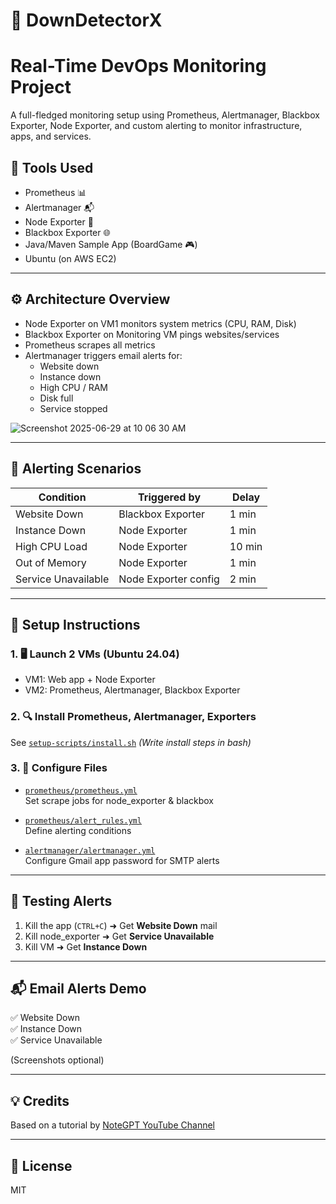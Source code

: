 # 🚀 DownDetectorX

# Real-Time DevOps Monitoring Project

A full-fledged monitoring setup using Prometheus, Alertmanager, Blackbox Exporter, Node Exporter, and custom alerting to monitor infrastructure, apps, and services.

## 🔧 Tools Used
- Prometheus 📊
- Alertmanager 📬
- Node Exporter 🧠
- Blackbox Exporter 🌐
- Java/Maven Sample App (BoardGame 🎮)
- Ubuntu (on AWS EC2)

---

## ⚙️ Architecture Overview

- Node Exporter on VM1 monitors system metrics (CPU, RAM, Disk)
- Blackbox Exporter on Monitoring VM pings websites/services
- Prometheus scrapes all metrics
- Alertmanager triggers email alerts for:
  - Website down
  - Instance down
  - High CPU / RAM
  - Disk full
  - Service stopped

![Screenshot 2025-06-29 at 10 06 30 AM](https://github.com/user-attachments/assets/4b4c1546-c47e-4688-954b-89838dcaa846)

---

## 📩 Alerting Scenarios

| Condition              | Triggered by         | Delay   |
|------------------------|----------------------|---------|
| Website Down           | Blackbox Exporter    | 1 min   |
| Instance Down          | Node Exporter        | 1 min   |
| High CPU Load          | Node Exporter        | 10 min  |
| Out of Memory          | Node Exporter        | 1 min   |
| Service Unavailable    | Node Exporter config | 2 min   |

---

## 🔌 Setup Instructions

### 1. 🖥️ Launch 2 VMs (Ubuntu 24.04)
- VM1: Web app + Node Exporter
- VM2: Prometheus, Alertmanager, Blackbox Exporter

### 2. 🔍 Install Prometheus, Alertmanager, Exporters
See [`setup-scripts/install.sh`](./setup-scripts/install.sh) *(Write install steps in bash)*

### 3. 🧾 Configure Files

- [`prometheus/prometheus.yml`](./prometheus/prometheus.yml)  
  Set scrape jobs for node_exporter & blackbox

- [`prometheus/alert_rules.yml`](./prometheus/alert_rules.yml)  
  Define alerting conditions

- [`alertmanager/alertmanager.yml`](./alertmanager/alertmanager.yml)  
  Configure Gmail app password for SMTP alerts

---

## 🧪 Testing Alerts
1. Kill the app (`CTRL+C`) ➜ Get **Website Down** mail
2. Kill node_exporter ➜ Get **Service Unavailable**
3. Kill VM ➜ Get **Instance Down**

---

## 📬 Email Alerts Demo

✅ Website Down  
✅ Instance Down  
✅ Service Unavailable  

(Screenshots optional)

---

## 💡 Credits
Based on a tutorial by [NoteGPT YouTube Channel](https://www.youtube.com/@NoteGPT)

---

## 📎 License
MIT
